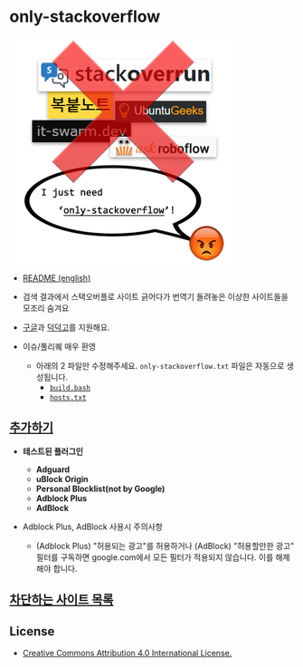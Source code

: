 # only-stackoverflow

![banner](banner.png)

- [README (english)](README-en.md)

- 검색 결과에서 스택오버플로 사이트 긁어다가 번역기 돌려놓은 이상한 사이트들을 모조리 숨겨요

- [구글](https://google.co.kr)과 [덕덕고](https://duckduckgo.com/)를 지원해요.

- 이슈/풀리퀘 매우 환영
    - 아래의 2 파일만 수정해주세요. `only-stackoverflow.txt` 파일은 자동으로 생성됩니다.
        - [`build.bash`](build.bash)
        - [`hosts.txt`](hosts.txt)

## [추가하기](https://subscribe.adblockplus.org/?location=https%3A%2F%2Fgithub.com%2FRyuaNerin%2Fonly-stackoverflow%2Fraw%2Fmaster%2Fonly-stackoverflow.txt%26title%3Donly-stackoverflow)

- **테스트된 플러그인**
    - **Adguard**
    - **uBlock Origin**
    - **Personal Blocklist(not by Google)**
    - **Adblock Plus**
    - **AdBlock**

- Adblock Plus, AdBlock 사용시 주의사항
    - (Adblock Plus) "허용되는 광고"를 허용하거나 (AdBlock) "허용할만한 광고" 필터를 구독하면 google.com에서 모든 필터가 적용되지 않습니다. 이를 해제해야 합니다.

## [차단하는 사이트 목록](hosts.txt)

## License

- [Creative Commons Attribution 4.0 International License.](https://creativecommons.org/licenses/by/4.0/)
